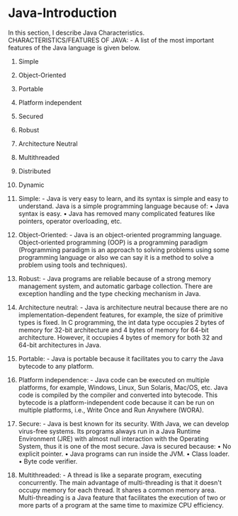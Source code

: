# Java-Introduction
In this section, I describe Java Characteristics.
CHARACTERISTICS/FEATURES OF JAVA: - A list of the most important features of the Java language is given below.
1.	Simple
2.	Object-Oriented
3.	Portable
4.	Platform independent
5.	Secured
6.	Robust
7.	Architecture Neutral
8.	Multithreaded
9.	Distributed
10.	Dynamic

1. Simple: - Java is very easy to learn, and its syntax is simple and easy to understand. Java is a simple programming language because of:
•	Java syntax is easy.
•	Java has removed many complicated features like pointers, operator overloading, etc.

2. Object-Oriented: - Java is an object-oriented programming language. Object-oriented programming (OOP) is a programming paradigm (Programming paradigm is an approach to solving problems using some programming language or also we can say it is a method to solve a problem using tools and techniques). 

3. Robust: - Java programs are reliable because of a strong memory management system, and automatic garbage collection. There are exception handling and the type checking mechanism in Java.

4. Architecture neutral: - Java is architecture neutral because there are no implementation-dependent features, for example, the size of primitive types is fixed. In C programming, the int data type occupies 2 bytes of memory for 32-bit architecture and 4 bytes of memory for 64-bit architecture. However, it occupies 4 bytes of memory for both 32 and 64-bit architectures in Java.

5. Portable: - Java is portable because it facilitates you to carry the Java bytecode to any platform.

6. Platform independence: - Java code can be executed on multiple platforms, for example, Windows, Linux, Sun Solaris, Mac/OS, etc. Java code is compiled by the compiler and converted into bytecode. This bytecode is a platform-independent code because it can be run on multiple platforms, i.e., Write Once and Run Anywhere (WORA).
 

7. Secure: - Java is best known for its security. With Java, we can develop virus-free systems. Its programs always run in a Java Runtime Environment (JRE) with almost null interaction with the Operating System, thus it is one of the most secure. Java is secured because:
•	No explicit pointer.
•	Java programs can run inside the JVM.
•	Class loader.
•	Byte code verifier.

8. Multithreaded: - A thread is like a separate program, executing concurrently. The main advantage of multi-threading is that it doesn't occupy memory for each thread. It shares a common memory area. Multi-threading is a Java feature that facilitates the execution of two or more parts of a program at the same time to maximize CPU efficiency. 


